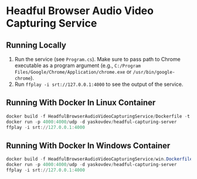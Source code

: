 # Headful Browser Audio Video Capturing Service

## Running Locally

1. Run the service (see `Program.cs`). Make sure to pass path to Chrome executable as a program argument (e.g., `C:/Program Files/Google/Chrome/Application/chrome.exe` or `/usr/bin/google-chrome`).
2. Run `ffplay -i srt://127.0.0.1:4000` to see the output of the service.

## Running With Docker In Linux Container

```powershell
docker build -f HeadfulBrowserAudioVideoCapturingService/Dockerfile -t yaskovdev/headful-capturing-server .
docker run -p 4000:4000/udp -d yaskovdev/headful-capturing-server
ffplay -i srt://127.0.0.1:4000
```

## Running With Docker In Windows Container

```powershell
docker build -f HeadfulBrowserAudioVideoCapturingService/win.Dockerfile -t yaskovdev/headful-capturing-server .
docker run -p 4000:4000/udp -d yaskovdev/headful-capturing-server
ffplay -i srt://127.0.0.1:4000
```

